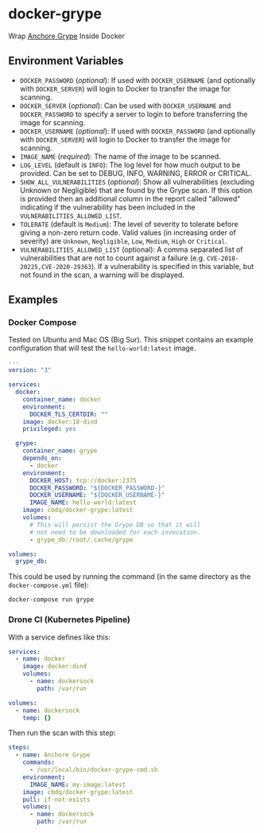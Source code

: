 # docker-grype

Wrap [Anchore Grype](https://github.com/anchore/grype) Inside Docker

## Environment Variables

- `DOCKER_PASSWORD` (_optional_): If used with `DOCKER_USERNAME` (and
  optionally with `DOCKER_SERVER`) will login to Docker to transfer the image
  for scanning.
- `DOCKER_SERVER` (_optional_): Can be used with `DOCKER_USERNAME` and
  `DOCKER_PASSWORD` to specify a server to login to before transferring the
  image for scanning.
- `DOCKER_USERNAME` (_optional_): If used with `DOCKER_PASSWORD` (and
  optionally with `DOCKER_SERVER`) will login to Docker to transfer the image
  for scanning.
- `IMAGE_NAME` (_required_):  The name of the image to be scanned.
- `LOG_LEVEL` (default is `INFO`):  The log level for how much output to be
  provided.  Can be set to DEBUG, INFO, WARNING, ERROR or CRITICAL.
- `SHOW_ALL_VULNERABILITIES` (_optional_): Show all vulnerabilities (excluding
  Unknown or Negligible) that are found by the Grype scan.  If this option is
  provided then an additional column in the report called "allowed" indicating
  if the vulnerability has been included in the `VULNERABILITIES_ALLOWED_LIST`.
- `TOLERATE` (default is `Medium`): The level of severity to tolerate before
  giving a non-zero return code.  Valid values (in increasing order of
  severity) are `Unknown`, `Negligible`, `Low`, `Medium`, `High` or `Critical`.
- `VULNERABILITIES_ALLOWED_LIST` (optional): A comma separated list of
  vulnerabilities that are not to count against a failure (e.g.
  `CVE-2018-20225,CVE-2020-29363`).  If a vulnerability is specified in this
  variable, but not found in the scan, a warning will be displayed.

## Examples

### Docker Compose

Tested on Ubuntu and Mac OS (Big Sur).  This snippet contains
an example configuration that will test the `hello-world:latest` image.

```YAML
---
version: "3"

services:
  docker:
    container_name: docker
    environment:
      DOCKER_TLS_CERTDIR: ""
    image: docker:18-dind
    privileged: yes

  grype:
    container_name: grype
    depends_on:
      - docker
    environment:
      DOCKER_HOST: tcp://docker:2375
      DOCKER_PASSWORD: "${DOCKER_PASSWORD-}"
      DOCKER_USERNAME: "${DOCKER_USERNAME-}"
      IMAGE_NAME: hello-world:latest
    image: cbdq/docker-grype:latest
    volumes:
      # This will persist the Grype DB so that it will
      # not need to be downloaded for each invocation.
      - grype_db:/root/.cache/grype

volumes:
  grype_db:
```

This could be used by running the command (in the same directory as the
`docker-compose.yml` file):

```shell
docker-compose run grype
```

### Drone CI (Kubernetes Pipeline)

With a service defines like this:

```YAML
services:
  - name: docker
    image: docker:dind
    volumes:
      - name: dockersock
        path: /var/run

volumes:
  - name: dockersock
    temp: {}
```

Then run the scan with this step:

```YAML
steps:
  - name: Anchore Grype
    commands:
      - /usr/local/bin/docker-grype-cmd.sh
    environment:
      IMAGE_NAME: my-image:latest
    image: cbdq/docker-grype:latest
    pull: if-not-exists
    volumes:
      - name: dockersock
        path: /var/run
```
